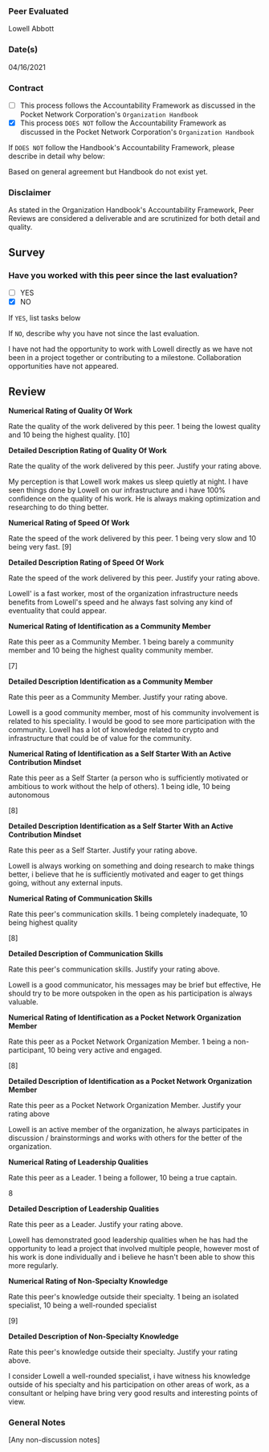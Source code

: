 ### Peer Evaluated
Lowell Abbott
### Date(s)
04/16/2021
### Contract
- [ ] This process follows the Accountability Framework as discussed in the Pocket Network Corporation's `Organization Handbook`
- [X] This process `DOES NOT` follow the Accountability Framework as discussed in the Pocket Network Corporation's `Organization Handbook`

If `DOES NOT` follow the Handbook's Accountability Framework, please describe in detail why below:

Based on general agreement but Handbook do not exist yet.

### Disclaimer
As stated in the Organization Handbook's Accountability Framework, Peer Reviews are considered a deliverable and are scrutinized for both detail and quality.
## Survey
### Have you worked with this peer since the last evaluation?
- [ ] YES
- [X] NO

If `YES`, list tasks below

If `NO`, describe why you have not since the last evaluation.

I have not had the opportunity to work with Lowell directly as we have not been in a project
together or contributing to a milestone. Collaboration opportunities have not appeared.

## Review
**Numerical Rating of Quality Of Work**

Rate the quality of the work delivered by this peer. 1 being the lowest quality and 10 being the highest quality.
[10]

**Detailed Description Rating of Quality Of Work**

Rate the quality of the work delivered by this peer. Justify your rating above.

My perception is that Lowell work makes us sleep quietly at night. I have seen things done by Lowell on our infrastructure and
i have 100% confidence on the quality of his work. He is always making optimization and researching to do thing better.

**Numerical Rating of Speed Of Work**

Rate the speed of the work delivered by this peer. 1 being very slow and 10 being very fast.
[9]

**Detailed Description Rating of Speed Of Work**

Rate the speed of the work delivered by this peer. Justify your rating above.

Lowell' is a fast worker, most of the organization infrastructure needs benefits from Lowell's speed
and he always fast solving any kind of eventuality that could appear.


**Numerical Rating of Identification as a Community Member**

Rate this peer as a Community Member. 1 being barely a community member and 10 being the highest quality community member.

[7]

**Detailed Description Identification as a Community Member**

Rate this peer as a Community Member. Justify your rating above.

Lowell is a good community member, most of his community involvement is related to his speciality.
I would be good to see more participation with the community. Lowell has a lot of knowledge related to
crypto and infrastructure that could be of value for the community.

**Numerical Rating of Identification as a Self Starter With an Active Contribution Mindset**

Rate this peer as a Self Starter (a person who is sufficiently motivated or ambitious to work without the help of others).
1 being idle, 10 being autonomous

[8]

**Detailed Description Identification as a Self Starter With an Active Contribution Mindset**

Rate this peer as a Self Starter. Justify your rating above.

Lowell is always working on something and doing research to make things better, i believe that he is sufficiently motivated
and eager to get things going, without any external inputs.

**Numerical Rating of Communication Skills**

Rate this peer's communication skills. 1 being completely inadequate, 10 being highest quality

[8]

**Detailed Description of Communication Skills**

Rate this peer's communication skills. Justify your rating above.

Lowell is a good communicator, his messages may be brief but effective, He should try to be more outspoken
in the open as his participation is always valuable.

**Numerical Rating of Identification as a Pocket Network Organization Member**

Rate this peer as a Pocket Network Organization Member. 1 being a non-participant, 10 being very active and engaged.

[8]

**Detailed Description of Identification as a Pocket Network Organization Member**

Rate this peer as a Pocket Network Organization Member. Justify your rating above

Lowell is an active member of the organization, he always participates in discussion / brainstormings
and works with others for the better of the organization.

**Numerical Rating of Leadership Qualities**

Rate this peer as a Leader. 1 being a follower, 10 being a true captain.

8

**Detailed Description of Leadership Qualities**

Rate this peer as a Leader. Justify your rating above.

Lowell has demonstrated good leadership qualities when he has had the opportunity to lead a project that involved multiple people,
however most of his work is done individually and i believe he hasn't been able to show this more regularly.

**Numerical Rating of Non-Specialty Knowledge**

Rate this peer's knowledge outside their specialty. 1 being an isolated specialist, 10 being a well-rounded specialist

[9]

**Detailed Description of Non-Specialty Knowledge**

Rate this peer's knowledge outside their specialty. Justify your rating above.

I consider Lowell a well-rounded specialist, i have witness his knowledge outside of his specialty
and his participation on other areas of work, as a consultant or helping have bring very good results and interesting points of view.



### General Notes
[Any non-discussion notes]
